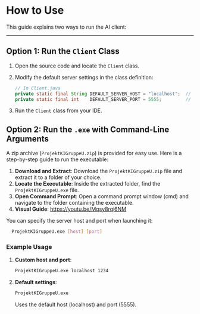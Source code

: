 # How to Use

This guide explains two ways to run the AI client:

---

## Option 1: Run the `Client` Class

1. Open the source code and locate the `Client` class.
2. Modify the default server settings in the class definition:

   ```java
   // In Client.java
   private static final String DEFAULT_SERVER_HOST = "localhost";  // Change as needed
   private static final int    DEFAULT_SERVER_PORT = 5555;         // Change as needed
3. Run the `Client` class from your IDE.

## Option 2: Run the `.exe` with Command-Line Arguments

A zip archive (`ProjektKIGruppeU.zip`) is provided for easy use. 
Here is a step-by-step guide to run the executable:
1. **Download and Extract**: Download the `ProjektKIGruppeU.zip` file and extract it to a folder of your choice.
2. **Locate the Executable**: Inside the extracted folder, find the `ProjektKIGruppeU.exe` file.
3. **Open Command Prompt**: Open a command prompt window (cmd) and navigate to the folder containing the executable.
4. **Visual Guide**: https://youtu.be/Mqsy8rqi6NM

You can specify the server host and port when launching it:

```bash
  ProjektKIGruppeU.exe [host] [port]
```
### Example Usage

1. **Custom host and port**:

   ```bash
   ProjektKIGruppeU.exe localhost 1234
2. **Default settings**:

   ```bash
   ProjektKIGruppeU.exe
   ```
   Uses the default host (localhost) and port (5555).
